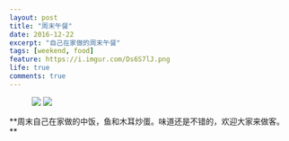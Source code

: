 ```yaml
---
layout: post
title: "周末午餐"
date: 2016-12-22
excerpt: "自己在家做的周末午餐"
tags: [weekend, food]
feature: https://i.imgur.com/Ds6S7lJ.png
life: true
comments: true
---
```

<figure>
	<a href="{{ site.staticUrl }}/image/jpg/fish.jpg"><img src="{{ site.staticUrl }}/image/jpg/fish.jpg"></a>
	<a href="{{ site.staticUrl }}/image/jpg/jews-ear.jpg"><img src="{{ site.staticUrl }}/image/jpg/jews-ear.jpg"></a>
</figure>
**周末自己在家做的中饭，鱼和木耳炒蛋。味道还是不错的，欢迎大家来做客。**
